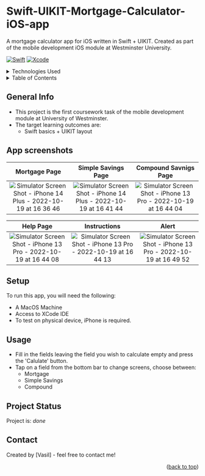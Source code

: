 # Swift-UIKIT-Mortgage-Calculator-iOS-app <a name="readme-top"></a>
A mortgage calculator app for iOS written in Swift + UIKIT. Created as part of the mobile development iOS module at Westminster University.

[![Swift][Swift.com]][Swift-url] [![Xcode][Xcode.com]][Xcode-url] 

<!-- Technologies Used -->
<details>
  <summary>Technologies Used</summary>
  <ol>
    <li>Swift</li>
    <li>Swift UIKIT Framework</li>
    <li>Xcode 13 (iOS Target 15.0+)</li>
  </ol>
</details>

<!-- TABLE OF CONTENTS -->
<details>
  <summary>Table of Contents</summary>
  <ol>
    <li><a href="#general-info">General Info</a></li>
    <li><a href="#app-screenshots">App Screenshots</a></li>
    <li><a href="#setup">Setup</a></li>
    <li><a href="#usage">Usage</a></li>
    <li><a href="#project-status">Status</a></li>
    <li><a href="#contact">Contact</a></li>
  </ol>
</details>

<!-- general-info -->
## General Info
- This project is the first coursework task of the mobile development module at University of Westminster.
- The target learning outcomes are:
    - Swift basics + UIKIT layout
    
<!-- app-screenshots -->
## App screenshots

Mortgage Page | Simple Savings Page | Compound Savnigs Page
:-----------------------:|:-----------------------:|:-----------------------:
![Simulator Screen Shot - iPhone 14 Plus - 2022-10-19 at 16 36 46](https://user-images.githubusercontent.com/78150846/196740441-9e3c7d32-c432-45b9-92d1-93fc379a20b1.png)|![Simulator Screen Shot - iPhone 14 Plus - 2022-10-19 at 16 41 44](https://user-images.githubusercontent.com/78150846/196740559-d6952149-6181-4818-ba00-5f1c5bc6dd5b.png)|![Simulator Screen Shot - iPhone 13 Pro - 2022-10-19 at 16 44 04](https://user-images.githubusercontent.com/78150846/196741050-7f21ce42-d72b-46bb-9b69-e8cc30b35706.png)

Help Page | Instructions | Alert
:-----------------------:|:-----------------------:|:-----------------------:
![Simulator Screen Shot - iPhone 13 Pro - 2022-10-19 at 16 44 08](https://user-images.githubusercontent.com/78150846/196741193-d1d35a47-1c59-4700-aff5-040ee6b06c70.png)|![Simulator Screen Shot - iPhone 13 Pro - 2022-10-19 at 16 44 13](https://user-images.githubusercontent.com/78150846/196741217-3274f696-cda4-4871-b357-fce4dc941dc4.png)|![Simulator Screen Shot - iPhone 13 Pro - 2022-10-19 at 16 49 52](https://user-images.githubusercontent.com/78150846/196741477-2cefb396-6d6b-4f38-bdd7-bbaca60f4ab9.png)


<!-- setup -->
## Setup
To run this app, you will need the following:
  - A MacOS Machine
  - Access to XCode IDE
  - To test on physical device, iPhone is required.

<!-- usage -->
## Usage
- Fill in the fields leaving the field you wish to calculate empty and press the 'Calulate' button. 
- Tap on a field from the bottom bar to change screens, choose between:
  - Mortgage
  - Simple Savings
  - Compound

<!-- project-status -->
## Project Status
Project is: _done_

<!-- contact -->
## Contact
Created by [Vasil] - feel free to contact me!
<p align="right">(<a href="#readme-top">back to top</a>)</p>

<!-- MARKDOWN LINKS & IMAGES -->
<!--  [![Next][Next.js]][Next-url] [![React][React.js]][React-url] [![Vue][Vue.js]][Vue-url] [![Bootstrap][Bootstrap.com]][Bootstrap-url] [![JQuery][JQuery.com]][JQuery-url] -->
<!-- https://www.markdownguide.org/basic-syntax/#reference-style-links -->
[contributors-shield]: https://img.shields.io/github/contributors/github_username/repo_name.svg?style=for-the-badge
[contributors-url]: https://github.com/github_username/repo_name/graphs/contributors
[forks-shield]: https://img.shields.io/github/forks/github_username/repo_name.svg?style=for-the-badge
[forks-url]: https://github.com/github_username/repo_name/network/members
[stars-shield]: https://img.shields.io/github/stars/github_username/repo_name.svg?style=for-the-badge
[stars-url]: https://github.com/github_username/repo_name/stargazers
[issues-shield]: https://img.shields.io/github/issues/github_username/repo_name.svg?style=for-the-badge
[issues-url]: https://github.com/github_username/repo_name/issues
[license-shield]: https://img.shields.io/github/license/github_username/repo_name.svg?style=for-the-badge
[license-url]: https://github.com/github_username/repo_name/blob/master/LICENSE.txt
[linkedin-shield]: https://img.shields.io/badge/-LinkedIn-black.svg?style=for-the-badge&logo=linkedin&colorB=555
[linkedin-url]: https://linkedin.com/in/linkedin_username
[product-screenshot]: images/screenshot.png
[Next.js]: https://img.shields.io/badge/next.js-000000?style=for-the-badge&logo=nextdotjs&logoColor=white
[Next-url]: https://nextjs.org/
[React.js]: https://img.shields.io/badge/React-20232A?style=for-the-badge&logo=react&logoColor=61DAFB
[React-url]: https://reactjs.org/
[Vue.js]: https://img.shields.io/badge/Vue.js-35495E?style=for-the-badge&logo=vuedotjs&logoColor=4FC08D
[Vue-url]: https://vuejs.org/
[Angular.io]: https://img.shields.io/badge/Angular-DD0031?style=for-the-badge&logo=angular&logoColor=white
[Angular-url]: https://angular.io/
[Svelte.dev]: https://img.shields.io/badge/Svelte-4A4A55?style=for-the-badge&logo=svelte&logoColor=FF3E00
[Svelte-url]: https://svelte.dev/
[Laravel.com]: https://img.shields.io/badge/Laravel-FF2D20?style=for-the-badge&logo=laravel&logoColor=white
[Laravel-url]: https://laravel.com
[Bootstrap.com]: https://img.shields.io/badge/Bootstrap-563D7C?style=for-the-badge&logo=bootstrap&logoColor=white
[Bootstrap-url]: https://getbootstrap.com
[JQuery.com]: https://img.shields.io/badge/jQuery-0769AD?style=for-the-badge&logo=jquery&logoColor=white
[JQuery-url]: https://jquery.com 
[Xcode.com]: https://img.shields.io/badge/Xcode-007ACC?style=for-the-badge&logo=Xcode&logoColor=white
[Xcode-url]: https://developer.apple.com/xcode/
[Swift.com]: https://img.shields.io/badge/swift-F54A2A?style=for-the-badge&logo=swift&logoColor=white
[Swift-url]: https://docs.swift.org/swift-book/
